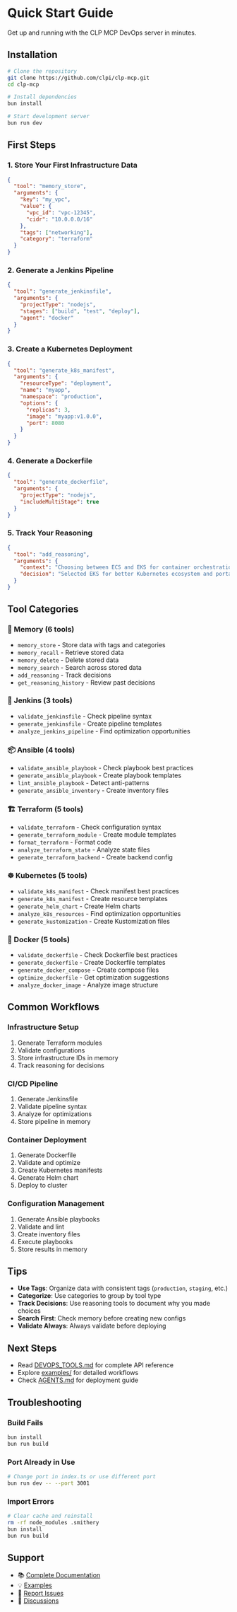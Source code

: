 # Quick Start Guide

Get up and running with the CLP MCP DevOps server in minutes.

## Installation

```bash
# Clone the repository
git clone https://github.com/clpi/clp-mcp.git
cd clp-mcp

# Install dependencies
bun install

# Start development server
bun run dev
```

## First Steps

### 1. Store Your First Infrastructure Data

```json
{
  "tool": "memory_store",
  "arguments": {
    "key": "my_vpc",
    "value": {
      "vpc_id": "vpc-12345",
      "cidr": "10.0.0.0/16"
    },
    "tags": ["networking"],
    "category": "terraform"
  }
}
```

### 2. Generate a Jenkins Pipeline

```json
{
  "tool": "generate_jenkinsfile",
  "arguments": {
    "projectType": "nodejs",
    "stages": ["build", "test", "deploy"],
    "agent": "docker"
  }
}
```

### 3. Create a Kubernetes Deployment

```json
{
  "tool": "generate_k8s_manifest",
  "arguments": {
    "resourceType": "deployment",
    "name": "myapp",
    "namespace": "production",
    "options": {
      "replicas": 3,
      "image": "myapp:v1.0.0",
      "port": 8080
    }
  }
}
```

### 4. Generate a Dockerfile

```json
{
  "tool": "generate_dockerfile",
  "arguments": {
    "projectType": "nodejs",
    "includeMultiStage": true
  }
}
```

### 5. Track Your Reasoning

```json
{
  "tool": "add_reasoning",
  "arguments": {
    "context": "Choosing between ECS and EKS for container orchestration",
    "decision": "Selected EKS for better Kubernetes ecosystem and portability"
  }
}
```

## Tool Categories

### 🧠 Memory (6 tools)
- `memory_store` - Store data with tags and categories
- `memory_recall` - Retrieve stored data
- `memory_delete` - Delete stored data
- `memory_search` - Search across stored data
- `add_reasoning` - Track decisions
- `get_reasoning_history` - Review past decisions

### 🔨 Jenkins (3 tools)
- `validate_jenkinsfile` - Check pipeline syntax
- `generate_jenkinsfile` - Create pipeline templates
- `analyze_jenkins_pipeline` - Find optimization opportunities

### 📦 Ansible (4 tools)
- `validate_ansible_playbook` - Check playbook best practices
- `generate_ansible_playbook` - Create playbook templates
- `lint_ansible_playbook` - Detect anti-patterns
- `generate_ansible_inventory` - Create inventory files

### 🏗️ Terraform (5 tools)
- `validate_terraform` - Check configuration syntax
- `generate_terraform_module` - Create module templates
- `format_terraform` - Format code
- `analyze_terraform_state` - Analyze state files
- `generate_terraform_backend` - Create backend config

### ☸️ Kubernetes (5 tools)
- `validate_k8s_manifest` - Check manifest best practices
- `generate_k8s_manifest` - Create resource templates
- `generate_helm_chart` - Create Helm charts
- `analyze_k8s_resources` - Find optimization opportunities
- `generate_kustomization` - Create Kustomization files

### 🐳 Docker (5 tools)
- `validate_dockerfile` - Check Dockerfile best practices
- `generate_dockerfile` - Create Dockerfile templates
- `generate_docker_compose` - Create compose files
- `optimize_dockerfile` - Get optimization suggestions
- `analyze_docker_image` - Analyze image structure

## Common Workflows

### Infrastructure Setup
1. Generate Terraform modules
2. Validate configurations
3. Store infrastructure IDs in memory
4. Track reasoning for decisions

### CI/CD Pipeline
1. Generate Jenkinsfile
2. Validate pipeline syntax
3. Analyze for optimizations
4. Store pipeline in memory

### Container Deployment
1. Generate Dockerfile
2. Validate and optimize
3. Create Kubernetes manifests
4. Generate Helm chart
5. Deploy to cluster

### Configuration Management
1. Generate Ansible playbooks
2. Validate and lint
3. Create inventory files
4. Execute playbooks
5. Store results in memory

## Tips

- **Use Tags**: Organize data with consistent tags (`production`, `staging`, etc.)
- **Categorize**: Use categories to group by tool type
- **Track Decisions**: Use reasoning tools to document why you made choices
- **Search First**: Check memory before creating new configs
- **Validate Always**: Always validate before deploying

## Next Steps

- Read [DEVOPS_TOOLS.md](./DEVOPS_TOOLS.md) for complete API reference
- Explore [examples/](./examples/) for detailed workflows
- Check [AGENTS.md](./AGENTS.md) for deployment guide

## Troubleshooting

### Build Fails
```bash
bun install
bun run build
```

### Port Already in Use
```bash
# Change port in index.ts or use different port
bun run dev -- --port 3001
```

### Import Errors
```bash
# Clear cache and reinstall
rm -rf node_modules .smithery
bun install
bun run build
```

## Support

- 📚 [Complete Documentation](./DEVOPS_TOOLS.md)
- 💡 [Examples](./examples/)
- 🐛 [Report Issues](https://github.com/clpi/clp-mcp/issues)
- 💬 [Discussions](https://github.com/clpi/clp-mcp/discussions)
